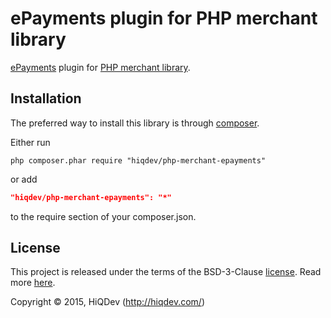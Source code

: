 ePayments plugin for PHP merchant library
=========================================

[ePayments](https://epayments.com/) plugin for [PHP merchant library](https://github.com/hiqdev/php-merchant).

## Installation

The preferred way to install this library is through [composer](http://getcomposer.org/download/).

Either run

```
php composer.phar require "hiqdev/php-merchant-epayments"
```

or add

```json
"hiqdev/php-merchant-epayments": "*"
```

to the require section of your composer.json.

## License

This project is released under the terms of the BSD-3-Clause [license](https://github.com/hiqdev/php-merchant-epayments/blob/master/LICENSE).
Read more [here](http://choosealicense.com/licenses/bsd-3-clause).

Copyright © 2015, HiQDev (http://hiqdev.com/)
